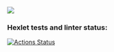 <a href="https://codeclimate.com/github/oli4ka14/frontend-project-lvl1/maintainability"><img src="https://api.codeclimate.com/v1/badges/3f805f58ea4a3a743b9e/maintainability"/></a>
### Hexlet tests and linter status:
[![Actions Status](https://github.com/oli4ka14/frontend-project-lvl1/workflows/hexlet-check/badge.svg)](https://github.com/oli4ka14/frontend-project-lvl1/actions)
